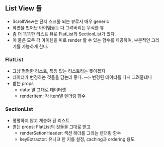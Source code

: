 ## List View 들
- ScrollView는 단지 스크롤 되는 뷰로서 매우 generic
- 화면을 벗어난 아이템들도 다 그려버리는 무식한 뷰
- 좀 더 똑똑한 리스트 뷰로 FlatList와 SectionList가 있다.
- 이 둘은 모두 각 아이템을 따로 render 할 수 있는 함수를 제공하여, 부분적인 그리기를 가능하게 한다.
### FlatList
- 그냥 평평한 리스트, 특징 없는 리스트라는 뜻이겠지
- 데이터가 변경하는 것들을 담는데 좋다. --> 변경된 데이터를 다시 그려줄테니
- 받는 props
	- data: 말 그대로 데이터셋
	- renderItem: 각 item별 렌더링 함수
### SectionList
- 평평하지 않고 계층화 된 리스트
- 받는 props: FlatList의 것들을 그대로 받고
	- renderSetionHeader: 섹션 헤더를 그리는 렌더링 함수
	- keyExtractor: 유니크 한 키를 설정, caching과 ordering 용도